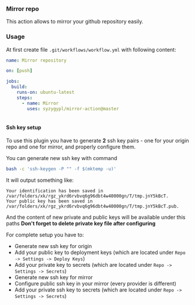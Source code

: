 ### Mirror repo

This action allows to mirror your github repository easily.

### Usage

At first create file `.git/workflows/workflow.yml` with following content:

```yaml
name: Mirror repository

on: [push]

jobs:
  build:
    runs-on: ubuntu-latest
    steps:
      - name: Mirror
        uses: syzygypl/mirror-action@master
        
```

#### Ssh key setup
 
To use this plugin you have to generate **2** ssh key pairs - one for your origin repo and one for mirror, and properly configure them.
 
You can generate new ssh key with command 
```bash
bash -c 'ssh-keygen -P "" -f $(mktemp -u)'
```

It will output something like:
```
Your identification has been saved in /var/folders/xk/rgz_ykrd6rvbvq6g96dbt4w40000gn/T/tmp.jnY5kBcT.
Your public key has been saved in /var/folders/xk/rgz_ykrd6rvbvq6g96dbt4w40000gn/T/tmp.jnY5kBcT.pub.
```
And the content of new private and public keys will be available under this paths 
**Don't forget to delete private key file after configuring** 

For complete setup you have to:
* Generate new ssh key for origin
* Add your public key to deployment keys (which are located under `Repo -> Settings -> Deploy Keys`)
* Add your private key to secrets (which are located under `Repo -> Settings -> Secrets`)
* Generate new ssh key for mirror
* Configure public ssh key in your mirror (every provider is different)
* Add your private ssh key to secrets (which are located under `Repo -> Settings -> Secrets`)

